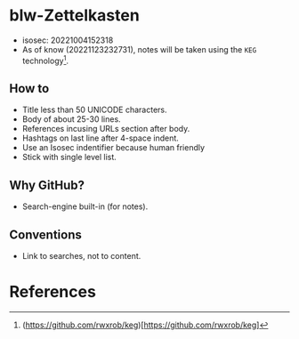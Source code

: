 # blw-Zettelkasten

- isosec: 20221004152318
- As of know (20221123232731), notes will be taken using the `KEG` technology[^1].

## How to

- Title less than 50 UNICODE characters.
- Body of about 25-30 lines.
- References incusing URLs section after body.
- Hashtags on last line after 4-space indent.
- Use an Isosec indentifier because human friendly
- Stick with single level list.

## Why GitHub?

- Search-engine built-in (for notes).

## Conventions

- Link to searches, not to content.

# References
[^1]: (https://github.com/rwxrob/keg)[https://github.com/rwxrob/keg]
